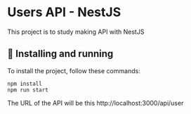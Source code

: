 # Users API - NestJS

This project is to study making API with NestJS

## 🚀 Installing and running

To install the project, follow these commands:

```
npm install
npm run start
```

The URL of the API will be this http://localhost:3000/api/user
